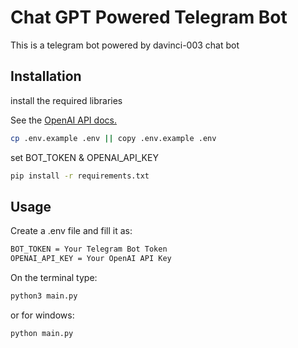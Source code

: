 # Chat GPT Powered Telegram Bot

This is a telegram bot powered by davinci-003 chat bot

## Installation

install the required libraries

See the [OpenAI API docs.](https://beta.openai.com/docs/api-reference?lang=python)

```bash
cp .env.example .env || copy .env.example .env
```

set BOT_TOKEN & OPENAI_API_KEY

```bash
pip install -r requirements.txt
```

## Usage

Create a .env file and fill it as:

```bash
BOT_TOKEN = Your Telegram Bot Token
OPENAI_API_KEY = Your OpenAI API Key
```

On the terminal type:

```bash
python3 main.py
```

or for windows:

```bash
python main.py
```
